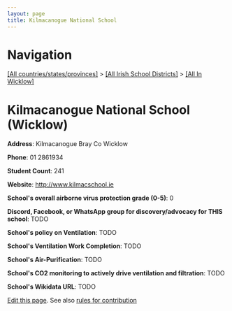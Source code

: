 ```yaml
---
layout: page
title: Kilmacanogue National School
---
```

# Navigation

[[All countries/states/provinces]](../../..) > [[All Irish School Districts]](../..) > [[All In Wicklow]](..)

# Kilmacanogue National School (Wicklow)

**Address**: Kilmacanogue Bray Co Wicklow

**Phone**: 01 2861934

**Student Count**: 241

**Website**: <http://www.kilmacschool.ie>

**School's overall airborne virus protection grade (0-5)**: 0

**Discord, Facebook, or WhatsApp group for discovery/advocacy for THIS school**: TODO

**School's policy on Ventilation**: TODO

**School's Ventilation Work Completion**: TODO

**School's Air-Purification**: TODO

**School's CO2 monitoring to actively drive ventilation and filtration**: TODO

**School's Wikidata URL**: TODO


[Edit this page](https://github.com/ventilate-schools/Ireland/edit/main/./Wicklow/Kilmacanogue_National_School.md). See also [rules for contribution](../../../contribution-rules/)